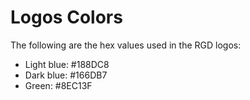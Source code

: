 # Logos Colors

The following are the hex values used in the RGD logos:

- Light blue: #188DC8
- Dark blue: #166DB7
- Green: #8EC13F
